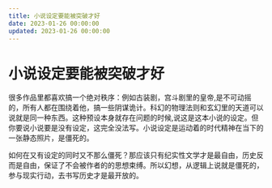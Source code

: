 ```yaml
---
title: 小说设定要能被突破才好
date: 2023-01-26 00:00:00
updated: 2023-01-26 00:00:00
---
```


# 小说设定要能被突破才好

很多作品里都喜欢搞一个绝对秩序：例如古装剧，宫斗剧里的皇帝,是不可动摇的，所有人都在围绕着他，搞一些阴谋诡计。科幻的物理法则和玄幻里的天道可以说就是同一种东西。这种预设本身就存在问题的时候,说这是这本小说的设定。但你要说小说要是没有设定，这完全没法写。小说设定是运动着的时代精神在当下的一张静态照片，是僵死的。

如何在又有设定的同时又不那么僵死？那应该只有纪实性文学才是最自由，历史反而是自由，保证了不会被作者的的思想束缚。所以幻想，从逻辑上说就是僵死的，参与现实行动，去书写历史才是最开放的。
